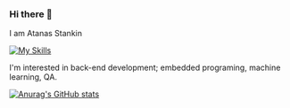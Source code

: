 ### Hi there 👋
I am Atanas Stankin

[![My Skills](https://skillicons.dev/icons?i=py,html,css,mysql,arduino)](https://skillicons.dev)

 I'm interested in back-end development; embedded programing, machine learning, QA.
 
 [![Anurag's GitHub stats](https://github-readme-stats.vercel.app/api?astankin=anuraghazra)](https://github.com/anuraghazra/github-readme-stats)
